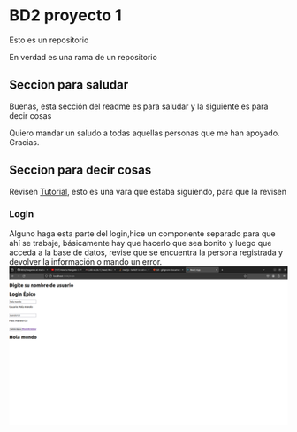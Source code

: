 # BD2 proyecto 1
Esto es un repositorio

En verdad es una rama de un repositorio
## Seccion para saludar 
Buenas, esta sección del readme es para saludar y la siguiente es para decir cosas

Quiero mandar un saludo a todas aquellas personas que me han apoyado. Gracias.

## Seccion para decir cosas
Revisen [Tutorial](tutoriales.md), esto es una vara que estaba siguiendo, para que la revisen
### Login
Alguno haga esta parte del login,hice un componente separado para que ahí se trabaje, básicamente hay que hacerlo que sea bonito y luego que acceda a la base de datos, revise que se encuentra la persona registrada y devolver la información o mando un error.
![Login](Imagenes/mondongo.png)
